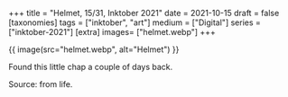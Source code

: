 +++
title = "Helmet, 15/31, Inktober 2021"
date = 2021-10-15
draft =  false
[taxonomies]
tags = ["inktober", "art"]
medium = ["Digital"]
series = ["inktober-2021"]
[extra]
images= ["helmet.webp"]
+++

{{ image(src="helmet.webp", alt="Helmet") }}

Found this little chap a couple of days back.

Source: from life.
